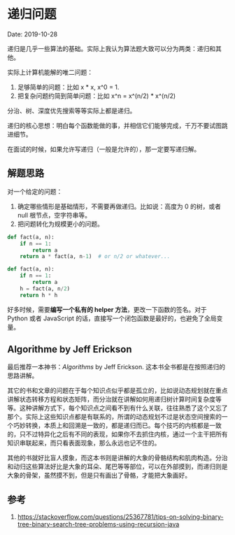 # 递归问题

Date: 2019-10-28

递归是几乎一些算法的基础。实际上我认为算法题大致可以分为两类：递归和其他。
 
实际上计算机能解的唯二问题：

1. 足够简单的问题：比如 x * x, x^0 = 1.
2. 把复杂问题约简到简单问题：比如 x^n = x^(n/2) * x^(n/2)

分治、树、深度优先搜索等等实际上都是递归。

递归的核心思想：明白每个函数能做的事，并相信它们能够完成，千万不要试图跳进细节。

在面试的时候，如果允许写递归（一般是允许的），那一定要写递归解。

## 解题思路

对一个给定的问题：

1. 确定哪些情形是基础情形，不需要再做递归。比如说：高度为 0 的树，或者 null 根节点，空字符串等。
2. 把问题转化为规模更小的问题。

```Python
def fact(a, n):
    if n == 1:
        return a
    return a * fact(a, n-1)  # or n/2 or whatever...

def fact(a, n):
    if n == 1:
        return a
    h = fact(a, n/2)
    return h * h
```

好多时候，需要**编写一个私有的 helper 方法**，更改一下函数的签名。对于 Python 或者 JavaScript 的话，直接写一个闭包函数是最好的，也避免了全局变量。

## Algorithme by Jeff Erickson

最后推荐一本神书：_Algorithms_ by Jeff Erickson. 这本书全书都是在按照递归的思路讲解。

其它的书和文章的问题在于每个知识点似乎都是孤立的，比如说动态规划就在重点讲解状态转移方程和状态矩阵，而分治就在讲解如何用递归树计算时间复杂度等等。这种讲解方式下，每个知识点之间看不到有什么关联，往往熟悉了这个又忘了那个。实际上这些知识点都是有联系的，所谓的动态规划不过是状态空间搜索的一个巧妙转换，本质上和回溯是一致的，都是递归而已。每个技巧的内核都是一致的，只不过特异化之后有不同的表现，如果你不去抓住内核，通过一个主干把所有知识串联起来，而只看表面现象，那么永远也记不住的。

其他的书就好比盲人摸象，而这本书则是讲解的大象的骨骼结构和肌肉构造。分治和动归这些算法好比是大象的耳朵、尾巴等等部位，可以在外部摸到，而递归则是大象的骨架，虽然摸不到，但是只有画出了骨骼，才能把大象画好。

## 参考

1. https://stackoverflow.com/questions/25367781/tips-on-solving-binary-tree-binary-search-tree-problems-using-recursion-java 
